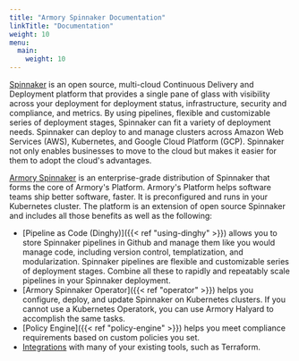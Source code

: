 ```yaml
---
title: "Armory Spinnaker Documentation"
linkTitle: "Documentation"
weight: 10
menu:
  main:
    weight: 10
---
```

[Spinnaker](https://www.spinnaker.io) is an open source, multi-cloud Continuous Delivery and Deployment platform that provides a single pane of glass with visibility across your deployment for deployment status, infrastructure, security and compliance, and metrics. By using pipelines, flexible and customizable series of deployment stages, Spinnaker can fit a variety of deployment needs. Spinnaker can deploy to and manage clusters across Amazon Web Services (AWS), Kubernetes, and Google Cloud Platform (GCP). Spinnaker not only enables businesses to move to the cloud but makes it easier for them to adopt the cloud's advantages.

[Armory Spinnaker](https://www.armory.io) is an enterprise-grade distribution of Spinnaker that forms the core of Armory's Platform. Armory's Platform helps software teams ship better software, faster. It is preconfigured and runs in your Kubernetes cluster. The platform is an extension of open source Spinnaker and includes all those benefits as well as the following:

- [Pipeline as Code (Dinghy)]({{< ref "using-dinghy" >}}) allows you to store Spinnaker pipelines in Github and manage them like you would manage code, including version control, templatization, and modularization. Spinnaker pipelines are flexible and customizable series of deployment stages. Combine all these to rapidly and repeatably scale pipelines in your Spinnaker deployment.
- [Armory Spinnaker Operator]({{< ref "operator" >}}) helps you configure, deploy, and update Spinnaker on Kubernetes clusters. If you cannot use a Kubernetes Operatork, you can use Armory Halyard to accomplish the same tasks.
- [Policy Engine]({{< ref "policy-engine" >}}) helps you meet compliance requirements based on custom policies you set.
- [Integrations](https://www.armory.io/armory-integrations/) with many of your existing tools, such as Terraform.
